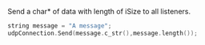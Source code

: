 Send a char* of data with length of iSize to all listeners.

```cpp
string message = "A message";
udpConnection.Send(message.c_str(),message.length());

```
